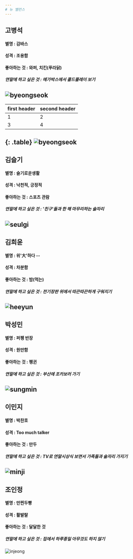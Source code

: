 ```yaml
---
# 뉴 밸런스
---
```

## 고병석
#### 별명 : 감바스
#### 성격 : 조용함
#### 좋아하는 것 : 와퍼, 치킨(푸라닭)
##### 연말에 하고 싶은 것 : 메가박스에서 콜드플레이 보기
![byeongseok](https://user-images.githubusercontent.com/45776030/50434026-0e4bde00-091f-11e9-97d4-f5ad0c3a1c63.jpg)
---
first header | second header
  ---------- | -----------
  1 | 2
  3 | 4
{: .table}
![byeongseok](https://user-images.githubusercontent.com/45776030/50434026-0e4bde00-091f-11e9-97d4-f5ad0c3a1c63.jpg)
---
## 김슬기
#### 별명 : 슬기로운생활
#### 성격 : 낙천적, 긍정적
#### 좋아하는 것 : 스포츠 관람 
##### 연말에 하고 싶은 것 : '친구'들과 한 해 마무리하는 술자리
![seulgi](https://user-images.githubusercontent.com/45776030/50434032-1441bf00-091f-11e9-8fab-f0b3fa0a2fcc.jpg)
---
## 김희윤
#### 별명 : 위'大'하다 -- 
#### 성격 : 차분함
#### 좋아하는 것 : 밤(먹는)
##### 연말에 하고 싶은 것 : 전기장판 위에서 따끈따끈하게 구워지기
![heeyun](https://user-images.githubusercontent.com/45776030/50434021-05f3a300-091f-11e9-83dc-d03552f0f62a.jpg)
---
## 박성민
#### 별명 : 퍼펭 반장
#### 성격 : 원만함
#### 좋아하는 것 : 펭귄
##### 연말에 하고 싶은 것 : 부산에 조카보러 가기
![sungmin](https://user-images.githubusercontent.com/45776030/50434042-21f74480-091f-11e9-8536-8e95cb0ccbf1.jpg)
---
## 이민지
#### 별명 : 박찬호
#### 성격 : Too much talker
#### 좋아하는 것 : 만두
##### 연말에 하고 싶은 것 : TV로 연말시상식 보면서 가족들과 술자리 가지기
![minji](https://user-images.githubusercontent.com/45776030/50434039-1b68cd00-091f-11e9-994f-9d638f65056a.jpg)
---
## 조인정
#### 별명 : 만찐두빵
#### 성격 : 활발랄 
#### 좋아하는 것 : 달달한 것 
##### 연말에 하고 싶은 것 : 집에서 하루종일 아무것도 하지 않기
![injeong](https://user-images.githubusercontent.com/45776030/50434048-291e5280-091f-11e9-895f-70f5477a475d.jpg)

